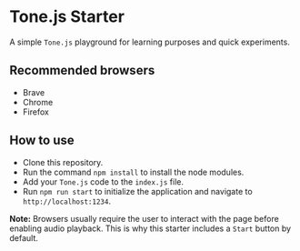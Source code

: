 # Tone.js Starter

A simple `Tone.js` playground for learning purposes and quick experiments.

## Recommended browsers

* Brave
* Chrome
* Firefox

## How to use

* Clone this repository.
* Run the command `npm install` to install the node modules.
* Add your `Tone.js` code to the `index.js` file.
* Run `npm run start` to initialize the application and navigate to `http://localhost:1234`.

**Note:** Browsers usually require the user to interact with the page before enabling audio playback. This is why this starter includes a `Start` button by default.
